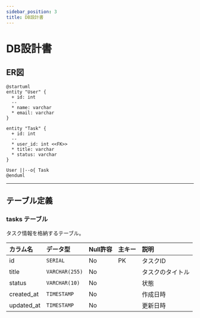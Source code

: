 ```yaml
---
sidebar_position: 3
title: DB設計書
---
```


# DB設計書

## ER図

```plantuml
@startuml
entity "User" {
  + id: int
  --
  * name: varchar
  * email: varchar
}

entity "Task" {
  + id: int
  --
  * user_id: int <<FK>>
  * title: varchar
  * status: varchar
}

User ||--o{ Task
@enduml
```

---

## テーブル定義

### tasks テーブル

タスク情報を格納するテーブル。

| カラム名   | データ型       | Null許容 | 主キー | 説明             |
| :--------- | :------------- | :------- | :----- | :--------------- |
| id         | `SERIAL`       | No       | PK     | タスクID         |
| title      | `VARCHAR(255)` | No       |        | タスクのタイトル |
| status     | `VARCHAR(10)`  | No       |        | 状態             |
| created_at | `TIMESTAMP`    | No       |        | 作成日時         |
| updated_at | `TIMESTAMP`    | No       |        | 更新日時         |
